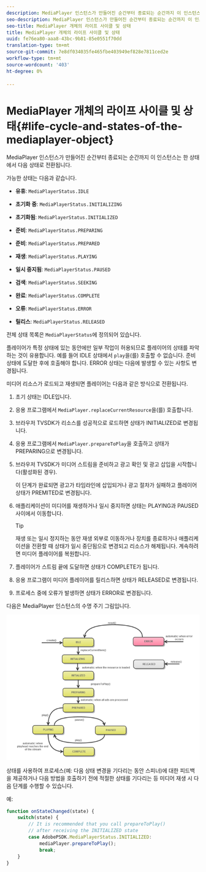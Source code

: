 ```yaml
---
description: MediaPlayer 인스턴스가 만들어진 순간부터 종료되는 순간까지 이 인스턴스는 한 상태에서 다음 상태로 전환됩니다.
seo-description: MediaPlayer 인스턴스가 만들어진 순간부터 종료되는 순간까지 이 인스턴스는 한 상태에서 다음 상태로 전환됩니다.
seo-title: MediaPlayer 개체의 라이프 사이클 및 상태
title: MediaPlayer 개체의 라이프 사이클 및 상태
uuid: fe76ea80-aaa8-43bc-9b81-85e0551f70dd
translation-type: tm+mt
source-git-commit: 7e8df034035fe465fbe403949ef828e7811ced2e
workflow-type: tm+mt
source-wordcount: '403'
ht-degree: 0%

---
```



# MediaPlayer 개체의 라이프 사이클 및 상태{#life-cycle-and-states-of-the-mediaplayer-object}

MediaPlayer 인스턴스가 만들어진 순간부터 종료되는 순간까지 이 인스턴스는 한 상태에서 다음 상태로 전환됩니다.

가능한 상태는 다음과 같습니다.

* **유휴**:  `MediaPlayerStatus.IDLE`

* **초기화 중**:  `MediaPlayerStatus.INITIALIZING`

* **초기화됨**:  `MediaPlayerStatus.INITIALIZED`

* **준비**:  `MediaPlayerStatus.PREPARING`

* **준비**:  `MediaPlayerStatus.PREPARED`

* **재생**:  `MediaPlayerStatus.PLAYING`

* **일시 중지됨**:  `MediaPlayerStatus.PAUSED`

* **검색**:  `MediaPlayerStatus.SEEKING`

* **완료**:  `MediaPlayerStatus.COMPLETE`

* **오류**:  `MediaPlayerStatus.ERROR`

* **릴리스**:  `MediaPlayerStatus.RELEASED`

전체 상태 목록은 `MediaPlayerStatus`에 정의되어 있습니다.

플레이어가 특정 상태에 있는 동안에만 일부 작업이 허용되므로 플레이어의 상태를 파악하는 것이 유용합니다. 예를 들어 IDLE 상태에서 `play`을(를) 호출할 수 없습니다. 준비 상태에 도달한 후에 호출해야 합니다. ERROR 상태는 다음에 발생할 수 있는 사항도 변경됩니다.

미디어 리소스가 로드되고 재생되면 플레이어는 다음과 같은 방식으로 전환됩니다.

1. 초기 상태는 IDLE입니다.
1. 응용 프로그램에서 `MediaPlayer.replaceCurrentResource`을(를) 호출합니다.
1. 브라우저 TVSDK가 리소스를 성공적으로 로드하면 상태가 INITIALIZED로 변경됩니다.
1. 응용 프로그램에서 `MediaPlayer.prepareToPlay`을 호출하고 상태가 PREPARING으로 변경됩니다.
1. 브라우저 TVSDK가 미디어 스트림을 준비하고 광고 확인 및 광고 삽입을 시작합니다(활성화된 경우).

   이 단계가 완료되면 광고가 타임라인에 삽입되거나 광고 절차가 실패하고 플레이어 상태가 PREMITED로 변경됩니다.
1. 애플리케이션이 미디어를 재생하거나 일시 중지하면 상태는 PLAYING과 PAUSED 사이에서 이동합니다.

   >[!TIP]
   >
   >재생 또는 일시 정지하는 동안 재생 외부로 이동하거나 장치를 종료하거나 애플리케이션을 전환할 때 상태가 일시 중단됨으로 변경되고 리소스가 해제됩니다. 계속하려면 미디어 플레이어를 복원합니다.

1. 플레이어가 스트림 끝에 도달하면 상태가 COMPLETE가 됩니다.
1. 응용 프로그램이 미디어 플레이어를 릴리스하면 상태가 RELEASED로 변경됩니다.
1. 프로세스 중에 오류가 발생하면 상태가 ERROR로 변경됩니다.

다음은 MediaPlayer 인스턴스의 수명 주기 그림입니다.

<!--<a id="fig_DD3DAE7507C549C8A4720A26DFCFFCCB"></a>-->

![](assets/player-state-transitions-diagram-android_1.2_web.png)

상태를 사용하여 프로세스(예: 다음 상태 변경을 기다리는 동안 스피너)에 대한 피드백을 제공하거나 다음 방법을 호출하기 전에 적절한 상태를 기다리는 등 미디어 재생 시 다음 단계를 수행할 수 있습니다.

예:

```js
function onStateChanged(state) { 
    switch(state) { 
        // It is recommended that you call prepareToPlay()  
        // after receiving the INITIALIZED state             
        case AdobePSDK.MediaPlayerStatus.INITIALIZED: 
            mediaPlayer.prepareToPlay(); 
            break; 
    } 
} 
```

